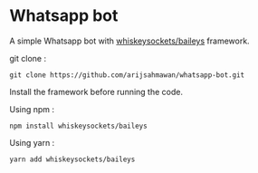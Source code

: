 
# Whatsapp bot

A simple Whatsapp bot with [whiskeysockets/baileys](https://whiskeysockets.github.io) framework.

git clone :
```
git clone https://github.com/arijsahmawan/whatsapp-bot.git
```
Install the framework before running the code.

Using npm :
```
npm install whiskeysockets/baileys
```
Using yarn :
```
yarn add whiskeysockets/baileys
```
